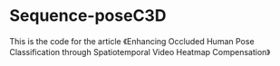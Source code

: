# Sequence-poseC3D
This is the code for the article 《Enhancing Occluded Human Pose Classification through Spatiotemporal Video Heatmap Compensation》
